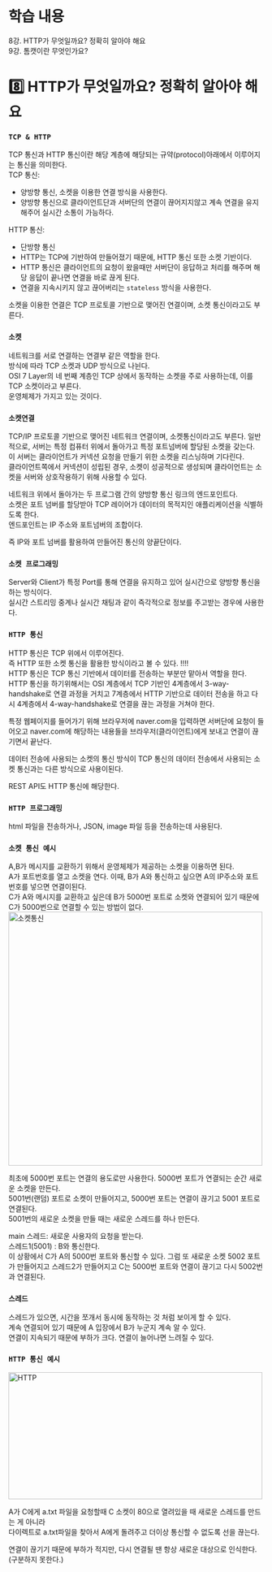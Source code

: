 # 학습 내용
8강. HTTP가 무엇일까요? 정확히 알아야 해요  
9강. 톰캣이란 무엇인가요?

# 8️⃣ HTTP가 무엇일까요? 정확히 알아야 해요

### `TCP & HTTP`
TCP 통신과 HTTP 통신이란 해당 계층에 해당되는 규약(protocol)아래에서 이루어지는 통신을 의미한다.  
TCP 통신: 
- 양방향 통신, 소켓을 이용한 연결 방식을 사용한다.  
-  양방향 통신으로 클라이언트단과 서버단의 연결이 끊어지지않고 계속 연결을 유지해주어 실시간 소통이 가능하다.   

HTTP 통신: 
- 단방향 통신
- HTTP는 TCP에 기반하여 만들어졌기 때문에, HTTP 통신 또한 소켓 기반이다. 
- HTTP 통신은 클라이언트의 요청이 왔을때만 서버단이 응답하고 처리를 해주며 해당 응답이 끝나면 연결을 바로 끊게 된다.  
- 연결을 지속시키지 않고 끊어버리는 `stateless` 방식을 사용한다.  
 

소켓을 이용한 연결은 TCP 프로토콜 기반으로 맺어진 연결이며, 소켓 통신이라고도 부른다.  

### `소켓`
네트워크를 서로 연결하는 연결부 같은 역할을 한다.   
방식에 따라 TCP 소켓과 UDP 방식으로 나뉜다.  
OSI 7 Layer의 네 번째 계층인 TCP 상에서 동작하는 소켓을 주로 사용하는데, 이를 TCP 소켓이라고 부른다.  
운영체제가 가지고 있는 것이다.

### `소켓연결`
TCP/IP 프로토콜 기반으로 맺어진 네트워크 연결이며, 소켓통신이라고도 부른다.
일반적으로, 서버는 특정 컴퓨터 위에서 돌아가고 특정 포트넘버에 할당된 소켓을 갖는다.  
이 서버는 클라이언트가 커넥션 요청을 만들기 위한 소켓을 리스닝하며 기다린다.  
클라이언트쪽에서 커넥션이 성립된 경우, 소켓이 성공적으로 생성되며 클라이언트는 소켓을 서버와 상호작용하기 위해 사용할 수 있다.  

네트워크 위에서 돌아가는 두 프로그램 간의 양방향 통신 링크의 엔드포인트다.  
소켓은 포트 넘버를 할당받아 TCP 레이어가 데이터의 목적지인 애플리케이션을 식별하도록 한다.  
엔드포인트는 IP 주소와 포트넘버의 조합이다.

즉 IP와 포트 넘버를 활용하여 만들어진 통신의 양끝단이다.  

### `소켓 프로그래밍`
Server와 Client가 특정 Port를 통해 연결을 유지하고 있어 실시간으로 양방향 통신을 하는 방식이다.  
실시간 스트리밍 중계나 실시간 채팅과 같이 즉각적으로 정보를 주고받는 경우에 사용한다.  


### `HTTP 통신`
HTTP 통신은 TCP 위에서 이루어진다.  
즉 HTTP 또한 소켓 통신을 활용한 방식이라고 볼 수 있다. !!!!  
HTTP 통신은 TCP 통신 기반에서 데이터를 전송하는 부분만 맡아서 역할을 한다.  
HTTP 통신을 하기위해서는 OSI 계층에서 TCP 기반인 4계층에서 3-way-handshake로 연결 과정을 거치고 7계층에서 HTTP 기반으로 데이터 전송을 하고 다시 4계층에서 4-way-handshake로 연결을 끊는 과정을 거쳐야 한다.  

특정 웹페이지를 들어가기 위해 브라우저에 naver.com을 입력하면 서버단에 요청이 들어오고 naver.com에 해당하는 내용들을 브라우저(클라이언트)에게 보내고 연결이 끊기면서 끝난다.

데이터 전송에 사용되는 소켓의 통신 방식이 TCP 통신의 데이터 전송에서 사용되는 소켓 통신과는 다른 방식으로 사용이된다.  

REST API도 HTTP 통신에 해당한다.  

### `HTTP 프로그래밍`
html 파일을 전송하거나, JSON, image 파일 등을 전송하는데 사용된다.  


### `소켓 통신 예시`
A,B가 메시지를 교환하기 위해서 운영체제가 제공하는 소켓을 이용하면 된다.  
A가 포트번호를 열고 소켓을 연다. 
이때, B가 A와 통신하고 싶으면 A의 IP주소와 포트번호를 넣으면 연결이된다.  
C가 A와 메시지를 교환하고 싶은데 B가 5000번 포트로 소켓와 연결되어 있기 때문에 C가 5000번으로 연결할 수 있는 방법이 없다.  
<img width="500" alt="소켓통신" src="https://github.com/fbgjung/backend-springboot-study/assets/104186871/dc8fdf95-7cc6-4bbd-a381-d7c6dd29758f">  

최초에 5000번 포트는 연결의 용도로만 사용한다. 5000번 포트가 연결되는 순간 새로운 소켓을 만든다.  
5001번(랜덤) 포트로 소켓이 만들어지고, 5000번 포트는 연결이 끊기고 5001 포트로 연결된다.  
5001번의 새로운 소켓을 만들 때는 새로운 스레드를 하나 만든다.

main 스레드: 새로운 사용자의 요청을 받는다.  
스레드1(5001) : B와 통신한다.  
이 상황에서 C가 A의 5000번 포트와 통신할 수 있다. 
그럼 또 새로운 소켓 5002 포트가 만들어지고 스레드2가 만들어지고 C는 5000번 포트와 연결이 끊기고 다시 5002번과 연결된다.

### `스레드`  
스레드가 있으면, 시간을 쪼개서 동시에 동작하는 것 처럼 보이게 할 수 있다.  
계속 연결되어 있기 때문에 A 입장에서 B가 누군지 계속 알 수 있다.  
연결이 지속되기 때문에 부하가 크다. 연결이 늘어나면 느려질 수 있다.  

### `HTTP 통신 예시`  
<img width="500" height="250" alt="HTTP" src="https://github.com/fbgjung/backend-springboot-study/assets/104186871/dae4824d-bd21-4600-8712-2d3d964cf761">

A가 C에게 a.txt 파일을 요청할때 C 소켓이 80으로 열려있을 때 새로운 스레드를 만드는 게 아니라  
다이렉트로 a.txt파일을 찾아서 A에게 돌려주고 더이상 통신할 수 없도록 선을 끊는다.  

연결이 끊기기 때문에 부하가 적지만, 다시 연결될 땐 항상 새로운 대상으로 인식한다. (구분하지 못한다.)  
